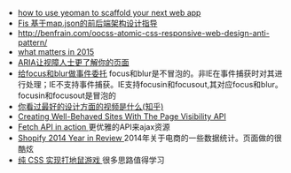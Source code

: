 * [how to use yeoman to scaffold your next web app](http://wes.is/2015/01/13/how-to-use-yeoman-to-scaffold-your-next-web-app/)
* [Fis 基于map.json的前后端架构设计指导](https://github.com/fex-team/fis/wiki/%E5%9F%BA%E4%BA%8Emap.json%E7%9A%84%E5%89%8D%E5%90%8E%E7%AB%AF%E6%9E%B6%E6%9E%84%E8%AE%BE%E8%AE%A1%E6%8C%87%E5%AF%BC)
* http://benfrain.com/oocss-atomic-css-responsive-web-design-anti-pattern/
* [what matters in 2015](http://pop.hugeinc.com/)
* [ARIA让视障人士更了解你的页面](http://tid.tenpay.com/?p=5150)
* [给focus和blur做事件委托](http://www.quirksmode.org/blog/archives/2008/04/delegating_the.html) focus和blur是不冒泡的。非IE在事件捕获时对其进行处理；IE不支持事件捕获。IE支持focusin和focusout,其对应focus和blur。focusin和focusout是冒泡的
* [你看过最好的设计方面的视频是什么(知乎)](http://www.zhihu.com/question/20734923)
* [Creating Well-Behaved Sites With The Page Visibility API](http://www.smashingmagazine.com/2015/01/20/creating-sites-with-the-page-visibility-api/)
* [Fetch API in action ](http://blog.gospodarets.com/fetch_in_action/) 更优雅的API来ajax资源
* [ Shopify 2014 Year in Review ](http://www.shopify.com/2014) 2014年关于电商的一些数据统计。页面做的很酷炫
* [纯 CSS 实现打地鼠游戏 ](http://zihua.li/2015/01/implement-pure-css-game/)  很多思路值得学习
